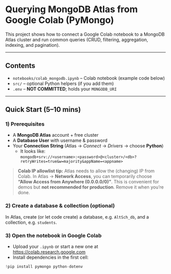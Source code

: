 # Querying MongoDB Atlas from Google Colab (PyMongo)

This project shows how to connect a Google Colab notebook to a MongoDB Atlas cluster and run common queries (CRUD, filtering, aggregation, indexing, and pagination).

---

## Contents
- `notebooks/colab_mongodb.ipynb` – Colab notebook (example code below)
- `src/` – optional Python helpers (if you add them)
- `.env` – **NOT COMMITTED**; holds your `MONGODB_URI`

---

## Quick Start (5–10 mins)

### 1) Prerequisites
- A **MongoDB Atlas** account + free cluster
- A **Database User** with username & password
- Your **Connection String** (Atlas → *Connect* → *Drivers* → choose **Python**)
  - It looks like:  
    `mongodb+srv://<username>:<password>@<cluster>/<db>?retryWrites=true&w=majority&appName=<appname>`

> **Colab IP allowlist tip:** Atlas needs to allow the (changing) IP from Colab. In Atlas → **Network Access**, you can temporarily choose **“Allow Access from Anywhere (0.0.0.0/0)”**. This is convenient for demos but **not recommended for production**. Remove it when you’re done.

### 2) Create a database & collection (optional)
In Atlas, create (or let code create) a database, e.g. `AltSch_db`, and a collection, e.g. `students`.

### 3) Open the notebook in Google Colab
- Upload your `.ipynb` or start a new one at https://colab.research.google.com  
- Install dependencies in the first cell:

```python
!pip install pymongo python-dotenv

